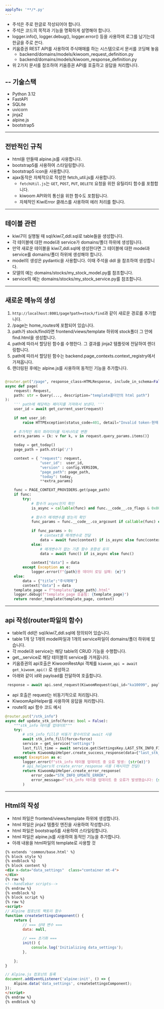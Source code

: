 ```yaml
---
applyTo: '**/*.py'
---
```


- 주석은 주로 한글로 작성되어야 합니다.
- 주석은 코드의 목적과 기능을 명확하게 설명해야 합니다.   
- logger.info(), logger.debug(), logger.error() 등을 사용하여 로그를 남기는데 한글을 주로 쓴다.
- 키움증권 REST API를 사용하여 주식매매를 하는 시스템으로서 문서를 코딩해 놓음
    * backend/domains/models/kiwoom_request_definition.py
    * backend/domains/models/kiwoom_response_definition.py
- 위 2가지 문서를 참조하여 키움증권 API를 호출하고 응답을 처리합니다.

--
기술스택
--
- Python 3.12
- FastAPI
- SQLite
- uvicorn
- jinja2
- alpine.js
- bootstrap5

---
전반적인 규칙
---
* html을 만들때 alpine.js를 사용합니다.
* bootstrap5를 사용하여 스타일링합니다.
* bootstrap5 icon을 사용합니다.
* ajax동작은 자체적으로 작성한 fetch_util.js를 사용합니다.
    * `fetchUtil.js`는 `GET`, `POST`, `PUT`, `DELETE` 요청을 위한 유틸리티 함수를 포함합니다.
    * kiwoom API와의 통신을 위한 함수도 포함됩니다.
    * 자체적인 KiwiError 클래스를 사용하여 에러 처리를 합니다. 
---
테이블 관련
---

* kiwi7이 실행될 때 sql/kiwi7_ddl.sql로 table들을 생성합니다.
* 각 테이블에 대한 model과 service가 domains/폴더 하위에 생성됩니다.
* 만약 새로운 테이블을 kiwi7_ddl.sql에 생성한다면 그 테이블에 대한 model과 service를 domains/폴더 하위에 생성해야 합니다.
* model의 생성은 pydantic을 사용합니다. 이때 주석을 ddl 을 참조하여 생성합니다.
* 모델의 예는 domains/stocks/my_stock_model.py를 참조합니다.
* service의 예는 domains/stocks/my_stock_service.py를 참조합니다.

---
새로운 메뉴의 생성
---
1. `http://localhost:8001/page?path=stock/find`과 같이 새로운 경로를 추가합니다.
2. /page는 home_routes에 포함되어 있습니다.
3. path가 stock/find라면 frontend/views/template 하위에 stock폴더 그 안에 find.html을 생성합니다.
4. path에 따라서 할당된 함수를 수행한다. 그 결과를 jinja2 템플릿에 전달하여 렌더링합니다.
5. path에 따라서 할당된 함수는 backend.page_contexts.context_registry에서 가져옵니다.
6. 랜더링된 후에는 alpine.js를 사용하여 동적인 기능을 추가합니다.

```python

@router.get("/page", response_class=HTMLResponse, include_in_schema=False)
async def page(
    request: Request, 
    path: str = Query(..., description="template폴더안의 html path")
):
    ''' path에 해당하는 페이지를 가져와서 보낸다. '''
    user_id = await get_current_user(request)
    
    if not user_id:
        raise HTTPException(status_code=401, detail="Invalid token-현재 사용자 정보가 없습니다")
    
    # 추가적인 쿼리 파라미터를 딕셔너리로 변환
    extra_params = {k: v for k, v in request.query_params.items()}

    today = get_today()
    page_path = path.strip('/')

    context = { "request": request,  
                "user_id":  user_id,
                "version" : config.VERSION,
                "page_path": page_path,
                "today": today,
                **extra_params}

    func = PAGE_CONTEXT_PROVIDERS.get(page_path)
    if func:
        try:
            # 함수가 async인지 확인
            is_async = callable(func) and func.__code__.co_flags & 0x80
            
            # 함수가 매개변수를 받는지 확인
            func_params = func.__code__.co_argcount if callable(func) else 0
            
            if func_params > 0:
                # context를 매개변수로 전달
                data = await func(context) if is_async else func(context)
            else:
                # 매개변수가 없는 기존 함수 호환성 유지
                data = await func() if is_async else func()
                
            context["data"] = data            
        except Exception as e:
            logger.error(f"{path}용 데이터 로딩 실패: {e}")
    else:
        data = {"title":"주식매매"}
        context["data"] = data
    template_page = f"template/{page_path}.html"
    logger.debug(f"template_page 호출됨: {template_page}")
    return render_template(template_page, context)  
```

--- 
api 작성(router파일의 함수)
---
- table의 ddl은 sql/kiwi7_ddl.sql에 정의되어 있습니다.
- table 1개 당 1개의 model파일과 1개의 service파일이 domains/폴더 하위에 있습니다.
- 각 model과 service는 해당 table의 CRUD 기능을 수행합니다.
- get_<tablename>_service로 해당 테이블의 service를 가져옵니다.
- 키움증권의 api호출은 KiwoomRestApi 객체를  `kiwoom_api = await get_kiwoom_api()`  로 생성하고
- 아래와 같이 id와 payload를 전달하여 호출합니다.
```python
 response = await api.send_request(KiwoomRequest(api_id="ka10099", payload={"mrkt_tp": mrkt_tp}))
 ```
- api 호출은 request는 비동기적으로 처리됩니다.
- KiwoomApiHelper를 사용하여 응답을 처리합니다.
- route의 api 함수 코드 예시
```python
@router.put("/stk_info")
async def update_stk_info(force: bool = False):
    """stk_info 테이블 업데이트"""
    try:
        # stk_info_fill은 비동기 함수이므로 await 사용
        await stk_info_fill(force=force)
        service = get_service("settings")
        last_fill_time = await service.get(SettingsKey.LAST_STK_INFO_FILL)
        return KiwoomApiHelper.create_success_response(data={"last_stk_info_fill": last_fill_time})
    except Exception as e:
        logger.error(f"stk_info 테이블 업데이트 중 오류 발생: {str(e)}")
        # api_helpers의 create_error_response 사용 (메시지만 전달)
        return KiwoomApiHelper.create_error_response(
            error_code="STK_INFO_UPDATE_ERROR",
            error_message=f"stk_info 테이블 업데이트 중 오류가 발생했습니다: {str(e)}"
        )
```

---
Html의 작성
---
- html 파일은 frontend/views/template 하위에 생성합니다.
- html 파일은 jinja2 템플릿 엔진을 사용하여 작성합니다.
- html 파일은 bootstrap5를 사용하여 스타일링합니다.
- html 파일은 alpine.js를 사용하여 동적인 기능을 추가합니다.
- 아래 내용을 html파일의 template로 사용할 것
```html
{% extends 'common/base.html' %}
{% block style %}
{% endblock %}
{% block content %}
<div x-data="data_settings"  class="container mt-4">
</div>
{% raw %}
<!--handlebar scripts-->
{% endraw %}
{% endblock %}
{% block script %}
{% raw %}
<script>
// Alpine 컴포넌트 팩토리 함수
function createSettingsComponent() {
    return {
        // === 상태 변수 ===
        data: null,
    
        // === 초기화 ===
        init() {
            console.log('Initializing data_settings');
        },
	
    };
}

// Alpine.js 컴포넌트 등록
document.addEventListener('alpine:init', () => {
    Alpine.data('data_settings', createSettingsComponent);
});
</script>
{% endraw %}
{% endblock %}

```